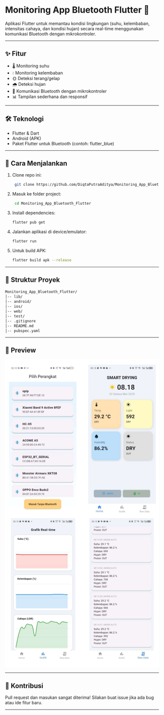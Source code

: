 # Monitoring App Bluetooth Flutter 📱

Aplikasi Flutter untuk memantau kondisi lingkungan (suhu, kelembaban, intensitas cahaya, dan kondisi hujan) secara real-time menggunakan komunikasi Bluetooth dengan mikrokontroler.

---

## ✨ Fitur
- 🌡️ Monitoring suhu
- 💧 Monitoring kelembaban
- 🌞 Deteksi terang/gelap
- 🌧️ Deteksi hujan
- 🔗 Komunikasi Bluetooth dengan mikrokontroler
- 📊 Tampilan sederhana dan responsif

---

## 🛠️ Teknologi
- Flutter & Dart
- Android (APK)
- Paket Flutter untuk Bluetooth (contoh: flutter_blue)

---

## 🚀 Cara Menjalankan
  1. Clone repo ini:
     ```bash
      git clone https://github.com/DiqtaPutraAditya/Monitoring_App_Bluetooth_Flutter.git
  2. Masuk ke folder project:
     ```bash 
      cd Monitoring_App_Bluetooth_Flutter
  3. Install dependencies:
     ```bash
     flutter pub get
     ```

  4. Jalankan aplikasi di device/emulator:
     ```bash
     flutter run
     ```

  5. Untuk build APK:
     ```bash
     flutter build apk --release
     ```

---

## 📂 Struktur Proyek
    Monitoring_App_Bluetooth_Flutter/
    │-- lib/
    │-- android/
    │-- ios/
    │-- web/
    │-- test/
    │-- .gitignore
    │-- README.md
    │-- pubspec.yaml
    
---

## 📸 Preview

![App Screenshot](https://github.com/DiqtaPutraAditya/Monitoring_App_Bluetooth_Flutter/blob/main/Screenshot%202025-09-19%20134110.png)

---

## 🤝 Kontribusi
Pull request dan masukan sangat diterima! Silakan buat issue jika ada bug atau ide fitur baru.

---

